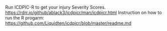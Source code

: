 Run ICDPIC-R to get your injury Severity Scores.
https://rdrr.io/github/ablack3/icdpicr/man/icdpicr.html 
Instruction on how to run the R progarm:
https://github.com/Liquidten/icdpicr/blob/master/readme.md
